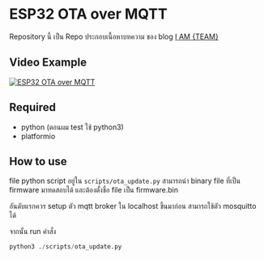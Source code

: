 # ESP32 OTA over MQTT

Repository นี้ เป็น Repo ประกอบเนื้อหาบทความ ของ blog [I AM {TEAM}](https://iamteam.me)

## Video Example
[![ESP32 OTA over MQTT](https://img.youtube.com/vi/sleYzXvy9I4/0.jpg)](https://www.youtube.com/watch?v=sleYzXvy9I4)

## Required
- python (ตอนผม test ใช้ python3)
- platformio

## How to use
file python script อยู่ใน `scripts/ota_update.py` สามารถนำ binary file ที่เป็น firmware มาทดสอบได้ และต้องตั้งชื่อ file เป็น firmware.bin

อันดับแรกควร setup ตัว mqtt broker ใน localhost ขึ้นมาก่อน สามารถใช้ตัว mosquitto ได้

จากนั้น run คำสั่ง

```python
python3 ./scripts/ota_update.py
```